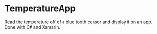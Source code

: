 # TemperatureApp
Read the temperature off of a blue tooth censor and display it on an app. Done with C# and Xamarin.
